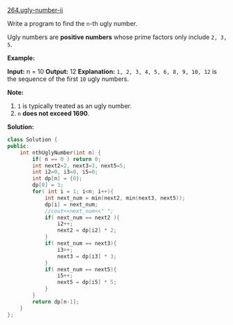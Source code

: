 [264.ugly-number-ii](https://leetcode.com/problems/ugly-number-ii/)  

Write a program to find the `n`\-th ugly number.

Ugly numbers are **positive numbers** whose prime factors only include `2, 3, 5`. 

**Example:**

**Input:** n = 10
**Output:** 12
**Explanation:** `1, 2, 3, 4, 5, 6, 8, 9, 10, 12` is the sequence of the first `10` ugly numbers.

**Note:**  

1.  `1` is typically treated as an ugly number.
2.  `n` **does not exceed 1690**.  



**Solution:**  

```cpp
class Solution {
public:
    int nthUglyNumber(int n) {
        if( n == 0 ) return 0;
        int next2=2, next3=3, next5=5;
        int i2=0, i3=0, i5=0;
        int dp[n] = {0};
        dp[0] = 1;
        for( int i = 1; i<n; i++){
            int next_num = min(next2, min(next3, next5));
            dp[i] = next_num;
            //cout<<next_num<<" ";
            if( next_num == next2 ){
                i2++;
                next2 = dp[i2] * 2;
            }
            if( next_num == next3){
                i3++;
                next3 = dp[i3] * 3;
            }
            if( next_num == next5){
                i5++;
                next5 = dp[i5] * 5;
            }
        }
        return dp[n-1];
    }
};
```
      